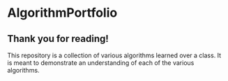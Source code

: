 # AlgorithmPortfolio

## Thank you for reading!
This repository is a collection of various algorithms learned over a class. It is meant to demonstrate an understanding of each of the various algorithms.
